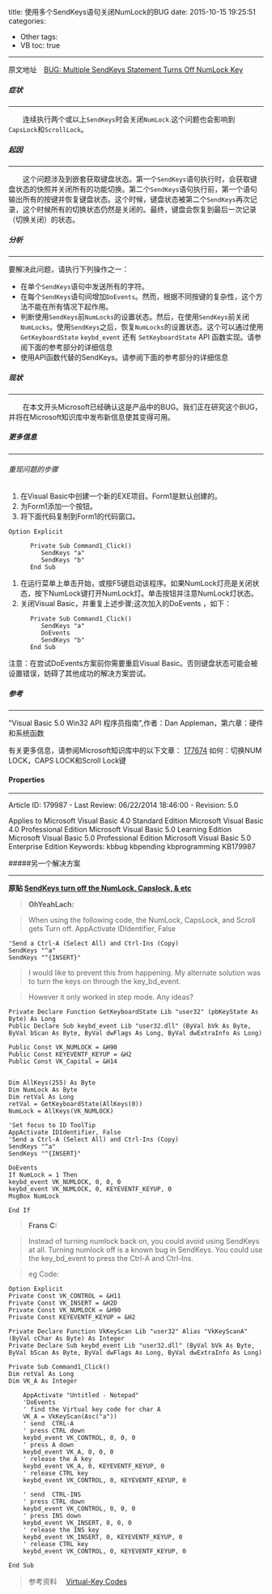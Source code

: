 title: 使用多个SendKeys语句关闭NumLock的BUG
date: 2015-10-15 19:25:51
categories:
  - Other
tags:
  - VB
toc: true
---

原文地址&emsp;[BUG: Multiple SendKeys Statement Turns Off NumLock Key](https://support.microsoft.com/en-us/kb/179987)

##### 症状

---

&emsp;&emsp;连续执行两个或以上`SendKeys`时会关闭`NumLock`.这个问题也会影响到`CapsLock`和`ScrollLock`。

##### 起因

---

&emsp;&emsp;这个问题涉及到嵌套获取键盘状态。第一个`SendKeys`语句执行时，会获取键盘状态的快照并关闭所有的功能切换。第二个`SendKeys`语句执行前，第一个语句输出所有的按键并恢复键盘状态。这个时候，键盘状态被第二个`SendKeys`再次记录，这个时候所有的切换状态仍然是关闭的。最终，键盘会恢复到最后一次记录（切换关闭）的状态。

##### 分析

---
要解决此问题，请执行下列操作之一：

* 在单个`SendKeys`语句中发送所有的字符。
* 在每个`SendKeys`语句间增加`DoEvents`。然而，根据不同按键的复杂性，这个方法不能在所有情况下起作用。
* 判断使用`SendKeys`前`NumLocks`的设置状态。然后，在使用`SendKeys`前关闭`NumLocks`。使用`SendKeys`之后，恢复`NumLocks`的设置状态。这个可以通过使用`GetKeyboardState` `keybd_event` 还有 `SetKeyboardState` API 函数实现。请参阅下面的参考部分的详细信息
* 使用API函数代替的SendKeys。请参阅下面的参考部分的详细信息

<!-- more -->

##### 现状

---
&emsp;&emsp;在本文开头Microsoft已经确认这是产品中的BUG。我们正在研究这个BUG，并将在Microsoft知识库中发布新信息使其变得可用。

##### 更多信息

---
###### 重现问题的步骤
1. 在Visual Basic中创建一个新的EXE项目。Form1是默认创建的。
2. 为Form1添加一个按钮。
3. 将下面代码复制到Form1的代码窗口。
```
Option Explicit

      Private Sub Command1_Click()
         SendKeys "a"
         SendKeys "b"
      End Sub
```
1. 在运行菜单上单击开始，或按F5键启动该程序。如果NumLock灯亮是关闭状态，按下NumLock键打开NumLock灯。单击按钮并注意NumLock灯状态。
1. 关闭Visual Basic，并重复上述步骤;这次加入的DoEvents ，如下：
```
      Private Sub Command1_Click()
         SendKeys "a"
         DoEvents
         SendKeys "b"
      End Sub
```
注意：在尝试DoEvents方案前你需要重启Visual Basic。否则键盘状态可能会被设置错误，妨碍了其他成功的解决方案尝试。

##### 参考

---
"Visual Basic 5.0 Win32 API 程序员指南",作者：Dan Appleman，第六章：硬件和系统函数

有关更多信息，请参阅Microsoft知识库中的以下文章：
[177674](https://support.microsoft.com/en-us/kb/177674) 如何：切换NUM  LOCK，CAPS LOCK和Scroll Lock键

#### Properties

---
Article ID: 179987 - Last Review: 06/22/2014 18:46:00 - Revision: 5.0
 
Applies to
Microsoft Visual Basic 4.0 Standard Edition
Microsoft Visual Basic 4.0 Professional Edition
Microsoft Visual Basic 5.0 Learning Edition
Microsoft Visual Basic 5.0 Professional Edition
Microsoft Visual Basic 5.0 Enterprise Edition
Keywords:
kbbug kbpending kbprogramming KB179987

#####另一个解决方案

---
**原贴 [SendKeys turn off the NumLock, Capslock, & etc](http://www.vbforums.com/showthread.php?48761-SendKeys-turning-off-NumLock-and-CapsLock)**

>**OhYeahLach:**

>When using the following code, the NumLock, CapsLock, and Scroll gets Turn off.
AppActivate IDIdentifier, False
```
'Send a Ctrl-A (Select All) and Ctrl-Ins (Copy)
SendKeys "^a"
SendKeys "^{INSERT}"
```
>I would like to prevent this from happening. My alternate solution was to turn the keys on through the key_bd_event. 

>However it only worked in step mode. Any ideas?
```
Private Declare Function GetKeyboardState Lib "user32" (pbKeyState As Byte) As Long
Public Declare Sub keybd_event Lib "user32.dll" (ByVal bVk As Byte, ByVal bScan As Byte, ByVal dwFlags As Long, ByVal dwExtraInfo As Long)

Public Const VK_NUMLOCK = &H90
Public Const KEYEVENTF_KEYUP = &H2
Public Const VK_Capital = &H14


Dim AllKeys(255) As Byte
Dim NumLock As Byte
Dim retVal As Long
retVal = GetKeyboardState(AllKeys(0))
NumLock = AllKeys(VK_NUMLOCK)

'Set focus to ID ToolTip
AppActivate IDIdentifier, False
'Send a Ctrl-A (Select All) and Ctrl-Ins (Copy)
SendKeys "^a"
SendKeys "^{INSERT}"

DoEvents
If NumLock = 1 Then
keybd_event VK_NUMLOCK, 0, 0, 0
keybd_event VK_NUMLOCK, 0, KEYEVENTF_KEYUP, 0
MsgBox NumLock

End If
```
>**Frans C:**

>Instead of turning numlock back on, you could avoid using SendKeys at all. Turning numlock off is a known bug in SendKeys. You could use the key_bd_event to press the Ctrl-A and Ctrl-Ins.

>eg
Code:
```
Option Explicit
Private Const VK_CONTROL = &H11
Private Const VK_INSERT = &H2D
Private Const VK_NUMLOCK = &H90
Private Const KEYEVENTF_KEYUP = &H2

Private Declare Function VkKeyScan Lib "user32" Alias "VkKeyScanA" (ByVal cChar As Byte) As Integer
Private Declare Sub keybd_event Lib "user32.dll" (ByVal bVk As Byte, ByVal bScan As Byte, ByVal dwFlags As Long, ByVal dwExtraInfo As Long)

Private Sub Command1_Click()
Dim retVal As Long
Dim VK_A As Integer

    AppActivate "Untitled - Notepad"
    'DoEvents
    ' find the Virtual key code for char A
    VK_A = VkKeyScan(Asc("a"))
    ' send  CTRL-A
    ' press CTRL down
    keybd_event VK_CONTROL, 0, 0, 0
    ' press A down
    keybd_event VK_A, 0, 0, 0
    ' release the A key
    keybd_event VK_A, 0, KEYEVENTF_KEYUP, 0
    ' release CTRL key
    keybd_event VK_CONTROL, 0, KEYEVENTF_KEYUP, 0

    ' send  CTRL-INS
    ' press CTRL down
    keybd_event VK_CONTROL, 0, 0, 0
    ' press INS down
    keybd_event VK_INSERT, 0, 0, 0
    ' release the INS key
    keybd_event VK_INSERT, 0, KEYEVENTF_KEYUP, 0
    ' release CTRL key
    keybd_event VK_CONTROL, 0, KEYEVENTF_KEYUP, 0

End Sub
```

>参考资料
>&emsp;[Virtual-Key Codes](https://msdn.microsoft.com/en-us/library/dd375731%28v=vs.85%29.aspx)
